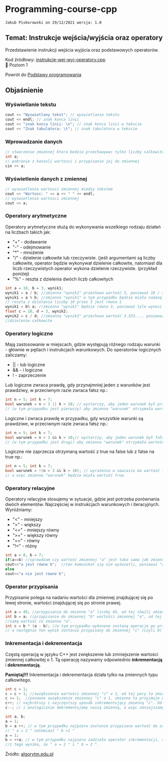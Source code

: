 # Programming-course-cpp

`Jakub Piskorowski on 29/12/2021 wersja: 1.0`

## Temat: Instrukcje wejścia/wyjścia oraz operatory

Przedstawienie instrukcji wejścia wyjścia oraz podstawowych operatorów.

Kod źródłowy: [instrukcje-wej-wyj-operatory.cpp](instrukcje-wej-wyj-operatory.cpp)\
&#x1F4D2; Poziom 1

Powrót do [Podstawy programowania](/1-programowanie-strukturalne/1-1-podstawy-programowania/README.md)

## Objaśnienie

### Wyświetlanie tekstu

```cpp
cout << "Wyswietlany tekst"; // wyswietlanie tekstu
cout << endl; // znak konca linii
cout << "znak konca linii: \n"; // znak konca linii w tekscie
cout << "Znak tabulatora: \t"; // znak tabulatora w tekscie
```

### Wprowadzanie danych

```cpp
// stworzenie zmiennej ktora bedzie przechowywac tylko liczby calkowite
int a;
// pobranie z konsoli wartosci i przypisanie jej do zmiennej
cin >> a;   
```

### Wyświetlenie danych z zmiennej

```cpp
// wyswietlenie wartosci zmiennej miedzy tekstem
cout << "Wartosc: " << a << " " << endl; 
// wyswietlenie wartosci zmiennej
cout << a; 
```

### Operatory arytmetyczne

Operatory arytmetyczne służą do wykonywania wszelkiego rodzaju działań na liczbach takich jak:

- "+" - dodawanie
- "-" - odejmowanie
- "*" - mnożenie
- "/" - dzielenie całkowite lub rzeczywiste. (jeśli argumentami są liczby całkowite, operator będzie wykonywał dzielenie całkowite, natomiast dla liczb rzeczywistych operator wykona dzielenie rzeczywiste. (przykład poniżej)
- "%" - reszta z dzielenia dwóch liczb całkowitych

```cpp
int a = 10, b = 3, wynik1;
wynik1 = a / b; //zmienna "wynik1" przechowa wartość 3, ponieważ 10 / 3 = 3 całe (dzielenie całkowite)
wynik1 = a % b; //zmienna "wynik1" w tym przypadku będzie miała nadaną wartość 1, ponieważ
// reszta z dzielenia liczby 10 przez 3 jest równa 1
wynik1 = b% a; //zmienna "wynik1" będzie równa 3, ponieważ tyle wynosi reszta z dzielenia liczby 3 przez 10
float c = 10, d = 3, wynik2;
wynik2 = c / d; //zmienna "wynik2" przechowa wartość 3.333..., ponieważ w tym przypadku zostało wykonane
//dzielenie całkowite
```

### Operatory logiczne

Mają zastosowanie w miejscach, gdzie występują różnego rodzaju warunki - głównie w pętlach i instrukcjach warunkowych. Do operatorów logicznych zaliczamy:

- || - lub logiczne
- && - i logiczne
- ! - zaprzeczenie

Lub logiczne  zwraca prawdę, gdy przynajmniej jeden z warunków jest prawdziwy, w przeciwnym razie zwraca fałsz np.:

```cpp
int n = 5; int k = 7;
bool warunek = n > 3 || k > 10; // wystarczy, aby jeden warunek był prawdziwy
// (w tym przypadku jest pierwszy) aby zmienna "warunek" otrzymała wartość true
```

Logiczne i zwraca prawdę w przypadku, gdy wszystkie warunki są prawdziwe, w przeciwnym razie zwraca fałsz np.:

```cpp
int n = 5; int k = 7;
bool warunek = n > 3 && k > 10;// wystarczy, aby jeden warunek był fałszywy
// (w tym przypadku jest drugi) aby zmienna "warunek" otrzymała wartość false
```

Logiczne nie zaprzecza otrzymaną wartość z true na false lub z false na true np.:

```cpp
int n = 5; int k = 7;
bool warunek = !(n > 3 && k > 10); // wyrażenie w nawiasie ma wartość false, 
// a więc zmienna "warunek" będzie miała wartość true
```

### Operatory relacyjne

Operatory relacyjne stosujemy w sytuacje, gdzie jest potrzeba porównania dwóch elementów. Najczęściej w instrukcjach warunkowych i iteracyjnych. Wyróżniamy:

- "<" - mniejszy
- ">" - większy
- "<=" - mniejszy równy
- ">=" - większy równy
- "==" - równy
- "!=" - różny

```cpp
int a = 8, b = 7;
if(a==b) //sprawdzam czy wartość zmiennej "a" jest taka sama jak zmienne "b"
cout<<"a jest równe b";  //ten komunikat się nie wyświetli, ponieważ "a" nie jest równe "b"
else
cout<<"a nie jest równe b";
```

### Operator przypisania

Przypisanie polega na nadaniu wartości dla zmiennej znajdującej się po lewej stronie, wartości znajdującej się po stronie prawej.

```cpp
int a = 45; //przypisanie do zmienne "a" liczby 45, od tej chwili zmienna "a" przechowuje tą liczbę
int b = a; //przypisanie do zmiennej "b" wartości zmiennej "a", od tej chwili zmienna "b" ma taką
//samą wartość co zmienna "a".
int c = b * (a - b); //w tym przypadku wykonane zostaną operacje po prawej stronie operatora
// a następnie ten wynik zostanie przypisany do zmiennej "c" (czyli 0) 
```

### Inkrementacja i dekrementacja

Częstą operacją w języku C++ jest zwiększenie lub zmniejszenie wartości zmiennej całkowitej o 1. Tą operację nazywamy odpowiednio **inkrementacją** i **dekrementacją**.

**Pamiętaj!!!** Inkrementacja i dekrementacja działa tylko na zmiennych typu całkowitego.

```cpp
int c = 1;
c = c + 1; //zwiększenie wartości zmiennej "c" o 1, od tej pory ta zmienna ma wartość 2 - sposób pierwszy
c += 1;  //ponowne zwiększenie zmiennej "c" o 1, zmienna ta przyjmuje wartość 3 - drugi sposób inkrementacji
c++; // najkrótszy i najczęstszy sposób inkrementujący zmienną "c". Od tej pory zmienna ta osiąga wartość 4
c--; // i analogicznie dekrementujemy naszą zmienną, a więc zmniejszamy wartość zmiennej o 1. 
```

```cpp
int a, b;
a = 1;
b = a ++; // w tym przypadku najpierw zostanie przypisana wartość do zmiennej "b", a następnie zwiększona wartość zmiennej "a" o 1, czyli od tej chwili
// " a = 2 " natomiast " b =1 "
a = 1;
b = ++a; // w tym przypadku najpierw zadziała operator inkrementacji, a później przypisania a więc, najpierw zwiększamy "a", a następnie ten wynik przypisujemy do "b",
//z tego wynika, że " a = 2 " i " b = 2 ".
```


Źródło: [algorytm.edu.pl](http://www.algorytm.edu.pl/wstp-do-c/operatory-w-c.html)

